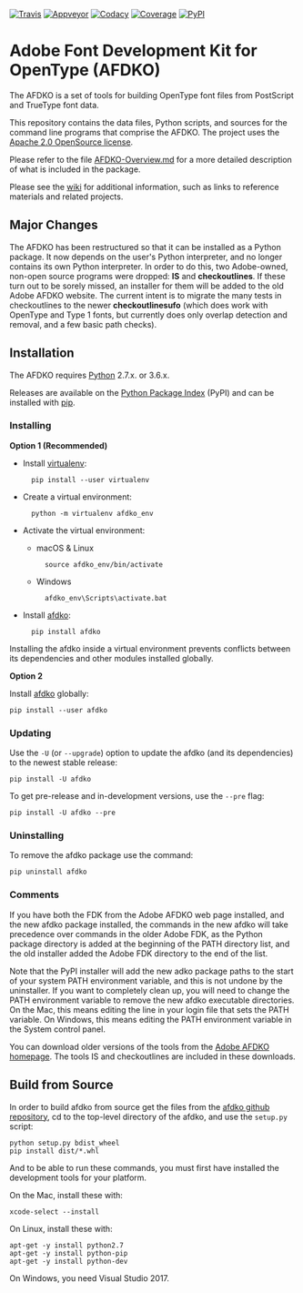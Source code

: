 [![Travis](https://travis-ci.org/adobe-type-tools/afdko.svg?branch=develop)](https://travis-ci.org/adobe-type-tools/afdko)
[![Appveyor](https://ci.appveyor.com/api/projects/status/qurx2si4x54b97mt/branch/develop?svg=true)](https://ci.appveyor.com/project/adobe-type-tools/afdko/branch/develop)
[![Codacy](https://api.codacy.com/project/badge/Grade/08ceff914833445685924ebb1f040070)](https://www.codacy.com/app/adobe-type-tools/afdko?utm_source=github.com&amp;utm_medium=referral&amp;utm_content=adobe-type-tools/afdko&amp;utm_campaign=Badge_Grade)
[![Coverage](https://codecov.io/gh/adobe-type-tools/afdko/branch/develop/graph/badge.svg)](https://codecov.io/gh/adobe-type-tools/afdko/branch/develop)
[![PyPI](https://img.shields.io/pypi/v/afdko.svg)](https://pypi.org/project/afdko)

Adobe Font Development Kit for OpenType (AFDKO)
===============================================

The AFDKO is a set of tools for building OpenType font files from
PostScript and TrueType font data.

This repository contains the data files, Python scripts, and sources for
the command line programs that comprise the AFDKO. The project uses the
[Apache 2.0 OpenSource license](LICENSE.md).

Please refer to the file [AFDKO-Overview.md](docs/AFDKO-Overview.md)
for a more detailed description of what is included in the package.

Please see the
[wiki](https://github.com/adobe-type-tools/afdko/wiki)
for additional information, such as links to reference materials and related
projects.

Major Changes
-------------

The AFDKO has been restructured so that it can be installed as a Python
package. It now depends on the user\'s Python interpreter, and no longer
contains its own Python interpreter. In order to do this, two
Adobe-owned, non-open source programs were dropped: **IS** and
**checkoutlines**. If these turn out to be sorely missed, an installer
for them will be added to the old Adobe AFDKO website. The current
intent is to migrate the many tests in checkoutlines to the newer
**checkoutlinesufo** (which does work with OpenType and Type 1 fonts,
but currently does only overlap detection and removal, and a few basic
path checks).

Installation
------------

The AFDKO requires [Python](http://www.python.org/download) 2.7.x. or
3.6.x.

Releases are available on the [Python Package
Index](https://pypi.python.org/pypi/afdko) (PyPI) and can be installed
with [pip](https://pip.pypa.io).

### Installing

**Option 1 (Recommended)**

- Install [virtualenv](https://virtualenv.pypa.io):

        pip install --user virtualenv

- Create a virtual environment:

        python -m virtualenv afdko_env

- Activate the virtual environment:

    - macOS & Linux

            source afdko_env/bin/activate

    - Windows

            afdko_env\Scripts\activate.bat

- Install [afdko](https://pypi.python.org/pypi/afdko):

        pip install afdko

Installing the afdko inside a virtual environment prevents conflicts
between its dependencies and other modules installed globally.

**Option 2**

Install [afdko](https://pypi.python.org/pypi/afdko) globally:

    pip install --user afdko

### Updating

Use the `-U` (or `--upgrade`) option to update the afdko (and its
dependencies) to the newest stable release:

    pip install -U afdko

To get pre-release and in-development versions, use the `--pre` flag:

    pip install -U afdko --pre

### Uninstalling

To remove the afdko package use the command:

    pip uninstall afdko

### Comments

If you have both the FDK from the Adobe AFDKO web page installed, and
the new afdko package installed, the commands in the new afdko will take
precedence over commands in the older Adobe FDK, as the Python package
directory is added at the beginning of the PATH directory list, and the
old installer added the Adobe FDK directory to the end of the list.

Note that the PyPI installer will add the new adko package paths to the
start of your system PATH environment variable, and this is not undone
by the uninstaller. If you want to completely clean up, you will need to
change the PATH environment variable to remove the new afdko executable
directories. On the Mac, this means editing the line in your login file
that sets the PATH variable. On Windows, this means editing the PATH
environment variable in the System control panel.

You can download older versions of the tools from the [Adobe AFDKO
homepage](http://www.adobe.com/devnet/opentype/afdko.html). The tools IS
and checkoutlines are included in these downloads.

Build from Source
-----------------

In order to build afdko from source get the files from the [afdko github
repository](https://github.com/adobe-type-tools/afdko), cd to the
top-level directory of the afdko, and use the `setup.py` script:

    python setup.py bdist_wheel
    pip install dist/*.whl

And to be able to run these commands, you must first have
installed the development tools for your platform.

On the Mac, install these with:

    xcode-select --install

On Linux, install these with:

    apt-get -y install python2.7
    apt-get -y install python-pip
    apt-get -y install python-dev

On Windows, you need Visual Studio 2017.
